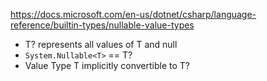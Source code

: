 https://docs.microsoft.com/en-us/dotnet/csharp/language-reference/builtin-types/nullable-value-types

- T? represents all values of T and null
- ```System.Nullable<T>``` == T?
- Value Type T implicitly convertible to T?
